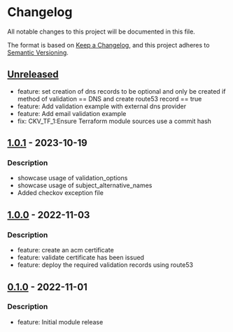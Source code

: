 # Changelog
All notable changes to this project will be documented in this file.

The format is based on [Keep a Changelog](https://keepachangelog.com/en/1.0.0/),
and this project adheres to [Semantic Versioning](https://semver.org/spec/v2.0.0.html).

## [Unreleased]
- feature: set creation of dns records to be optional and only be created if method of validation == DNS and create route53 record == true
- feature: Add validation example with external dns provider
- feature: Add email validation example
- fix: CKV_TF_1:Ensure Terraform module sources use a commit hash

## [1.0.1] - 2023-10-19
### Description
- showcase usage of validation_options
- showcase usage of subject_alternative_names
- Added checkov exception file

## [1.0.0] - 2022-11-03
### Description
- feature: create an acm certificate
- feature: validate certificate has been issued
- feature: deploy the required validation records using route53

## [0.1.0] - 2022-11-01
### Description
- feature: Initial module release

[Unreleased]: https://github.com/boldlink/terraform-aws-acm/compare/1.0.1...HEAD
[1.0.1]: https://github.com/boldlink/terraform-aws-acm/releases/tag/1.0.1
[1.0.0]: https://github.com/boldlink/terraform-aws-acm/releases/tag/1.0.0
[0.1.0]: https://github.com/boldlink/terraform-aws-acm/releases/tag/0.1.0
